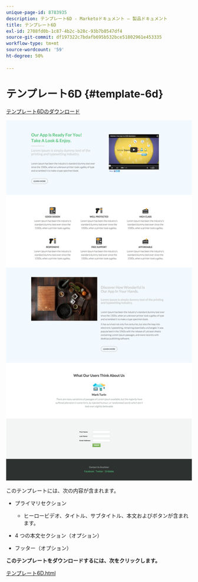 ```yaml
---
unique-page-id: 8783935
description: テンプレート6D - Marketoドキュメント — 製品ドキュメント
title: テンプレート6D
exl-id: 2708fd0b-1c87-4b2c-b28c-93b7b8547df4
source-git-commit: df197322c7bdafb695b532bce51802961e453335
workflow-type: tm+mt
source-wordcount: '59'
ht-degree: 50%

---
```


# テンプレート6D {#template-6d}

[テンプレート6Dのダウンロード](https://experienceleague.adobe.com/landing/marketo/lp-templates/template-6d.html)

![](assets/image2015-7-29-12-3a1-3a21.png)

このテンプレートには、次の内容が含まれます。

* プライマリセクション

   * ヒーロービデオ、タイトル、サブタイトル、本文およびボタンが含まれます。

* 4 つの本文セクション（オプション）
* フッター（オプション）

**このテンプレートをダウンロードするには、次をクリックします。**

[テンプレート6D.html](https://experienceleague.adobe.com/landing/marketo/lp-templates/template-6d.html)
